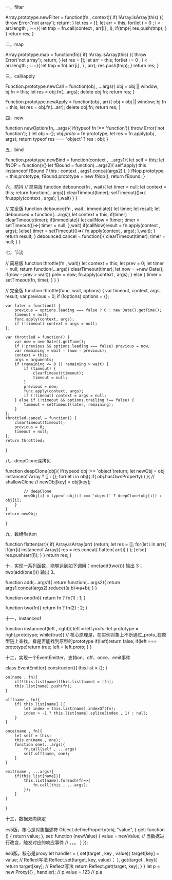 一，filter

Array.prototype.newFilter = function(fn , context){
    if( !Array.isArray(this) ){
        throw Error('not array');
        return;
    }
    let res = [];
    let arr = this;
    for(let i = 0 ; i < arr.length ; i++){
        let tmp = fn.call(context , arr[i] , i);
        if(tmp){
            res.push(tmp);
        }
    }
    return res;
}

二，map

Array.prototype.map = function(fn){
    if( !Array.isArray(this) ){
        throw Error('not array');
        return;
    }
    let res = [];
    let arr = this;
    for(let i = 0 ; i < arr.length ; i++){
        let tmp = fn( arr[i] , i , arr);
        res.push(tmp);
    }
    return res;
}

三，call/apply

Function.prototype.newCall = function(obj , ...args){
    obj = obj || window;
    bj.fn = this;
    let res = obj.fn(...args);
    delete obj.fn;
    return res;
}

Function.prototype.newApply = function(obj , arr){
    obj = obj || window;
    bj.fn = this;
    let res = obj.fn(...arr);
    delete obj.fn;
    return res;
}

四，new

function newOption(fn,...args){
    if(typeof fn !== 'function'){
        throw Error('not function');
    }
    let obj = {};
    obj._proto_ = fn.prototype;
    let res = fn.apply(obj , args);
    return typeof res === 'object' ? res : obj;
}

五，bind

Function.prototype.newBind = function(context , ...args1){
    let self = this;
    let fNOP = function(){}
    let fBound = function(...args2){
        self.apply( this instanceof fBound ? this : context , args1.concat(args2) );
    }
    fNop.prototype = this.prototype;
    fBound.prototype = new fNop();
    return fBound;
}

六，防抖
// 简易版
function debounce(fn , wait){
    let timer = null;
    let context = this;
    return function(...args){
        clearTimeout(timer);
        setTimeout(()=>{
            fn.apply(context , args);
        },wait)
    }
}

// 完全版
function debounce(fn , wait , immediate){
    let timer;
    let result;
    let debounced = function(...args){
        let context = this;
        if(timer) clearTimeout(timer);
        if(immediate){
            let callNow = !timer;
            timer = setTimeout(()=>{
                timer = null;
            },wait)
            if(callNow)result = fn.apply(context , args);
        }else{
            timer = setTimeout(()=>{
                fn.apply(context , args);
            },wait);
        }
        return result;
    }
    debounced.cancel = function(){
        clearTimeout(timer);
        timer = null;
    }
}

七，节流

// 简易版
function throttle(fn , wait){
    let context = this;
    let prev = 0;
    let timer = null;
    return function(...args){
        clearTimeout(timer);
        let now = +new Date();
        if(now - prev > wait){
            prev = now;
            fn.apply(context , args);
        } else {
            timer = setTimeout(fn, time);
        }
    }
}

// 完全版
function throttle(func, wait, options) {
    var timeout, context, args, result;
    var previous = 0;
    if (!options) options = {};

    var later = function() {
        previous = options.leading === false ? 0 : new Date().getTime();
        timeout = null;
        func.apply(context, args);
        if (!timeout) context = args = null;
    };

    var throttled = function() {
        var now = new Date().getTime();
        if (!previous && options.leading === false) previous = now;
        var remaining = wait - (now - previous);
        context = this;
        args = arguments;
        if (remaining <= 0 || remaining > wait) {
            if (timeout) {
                clearTimeout(timeout);
                timeout = null;
            }
            previous = now;
            func.apply(context, args);
            if (!timeout) context = args = null;
        } else if (!timeout && options.trailing !== false) {
            timeout = setTimeout(later, remaining);
        }
    };
    throttled.cancel = function() {
        clearTimeout(timeout);
        previous = 0;
        timeout = null;
    };
    return throttled;
}

八，deepClone深拷贝

function deepClone(obj){
    if(typeod obj !== 'object')return;
    let newObj = obj instanceof Array ? [] : {};
    for(let i in obj){
        if( obj.hasOwnProperty(i) ){
            // shallowClone
            // newObj[key] = obj[key];

            // deepClone
            newObj[i] = typeof obj[i] === 'object' ? deepClone(obj[i]) : obj[i];
        }
    }
    return newObj;
}

九，数组flatten

function flatten(arr){
    if( Array.isArray(arr) )return;
    let res = [];
    for(let i in arr){
        if(arr[i] instanceof Array){
            res = res.concat( flatten( arr[i] ) );
        }else{
            res.push(arr[i]);
        }
    }
    return res;
}

十，实现一系列函数，能够达到如下调用：one(add(two())) 输出 3；two(add(one())) 输出 3。

function add(...args1){
    return function(...args2){
        return args1.concat(args2).reduce((a,b)=>a+b);
    }
}

function one(fn){
    return fn ? fn(1) : 1;
}

function two(fn){
    return fn ? fn(2) : 2;
}

十一，instanceof

function instanceof(left , right){
    left = left._proto_;
    let prototype = right.prototype;
    while(true){
        // 核心原理是，在实例对象上不断通过_proto_在原型链上查找，看是否能找到原型的prototype
        if(!left)return false;
        if(left === prototype)return true;
        left = left._proto_;
    }
}

十二，实现一个EventEmitter，支持on、off、once、emit事件

class EventEmitter{
    constructor(){
        this.list = {};
    }

    on(name , fn){
        if(!this.list[name])this.list[name] = [fn];
        this.list[name].push(fn);
    }

    off(name , fn){
        if( this.list[name] ){
            let index = this.list[name].indexOf(fn);
            index > -1 ? this.list[name].splice(index , 1) : null;
        }
    }

    once(name , fn){
        let self = this;
        this.on(name , one);
        function one(...args){
            fn.call(self , ...args)
            self.off(name, one);
        }
    }

    emit(name , ...args){
        if(this.list[name]){
            this.list[name].forEach(fn=>{
                fn.call(this , ...args);
            });
        }
    }
}

十三，数据双向绑定

es5版，核心是对象描述符
    Object.defineProperty(obj, "value", {
        get: function () {
          return value;
        },
        set: function (newValue) {
          value = newValue;
          // 当数据进行改变，触发对应的响应事件
          // 。。。
        }
    });

es6版，核心是proxy
let handler = {
    set(target , key , value){
        target[key] = value;
        // Reflect写法
        Reflect.set(target, key, value)；
    },
    get(target , key){
        return target[key];
        // Reflect写法
        return Reflect.get(target, key);
    }
}
let p = new Proxy({} , handler);
// p.value = 123
// p.a








